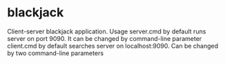 blackjack
=========

Client-server blackjack application. Usage
server.cmd by default runs server on port 9090. It can be changed by command-line parameter
client.cmd by default searches server on localhost:9090. Can be changed by two command-line parameters
